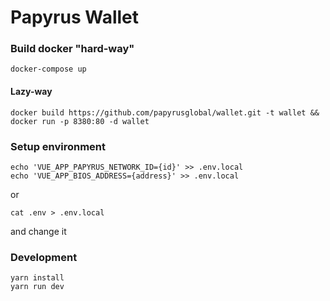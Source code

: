 # Papyrus Wallet

### Build docker "hard-way"
```
docker-compose up
```
#### Lazy-way
```
docker build https://github.com/papyrusglobal/wallet.git -t wallet && docker run -p 8380:80 -d wallet
```

### Setup environment
```
echo 'VUE_APP_PAPYRUS_NETWORK_ID={id}' >> .env.local
echo 'VUE_APP_BIOS_ADDRESS={address}' >> .env.local
```
or
```
cat .env > .env.local
```
and change it

### Development
```
yarn install
yarn run dev
```
